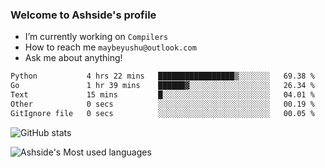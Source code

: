 ### Welcome to Ashside's profile

- I’m currently working on `Compilers`
- How to reach me `maybeyushu@outlook.com`
- Ask me about anything!

<!--START_SECTION:waka-->

```txt
Python           4 hrs 22 mins   █████████████████▒░░░░░░░   69.38 %
Go               1 hr 39 mins    ██████▓░░░░░░░░░░░░░░░░░░   26.34 %
Text             15 mins         █░░░░░░░░░░░░░░░░░░░░░░░░   04.01 %
Other            0 secs          ░░░░░░░░░░░░░░░░░░░░░░░░░   00.19 %
GitIgnore file   0 secs          ░░░░░░░░░░░░░░░░░░░░░░░░░   00.05 %
```

<!--END_SECTION:waka-->

![GitHub stats](https://github-readme-stats.vercel.app/api?username=Ashside)

![Ashside's Most used languages](https://github-readme-stats.vercel.app/api/top-langs/?username=Ashside&layout=compact&hide_border=true&langs_count=10)


